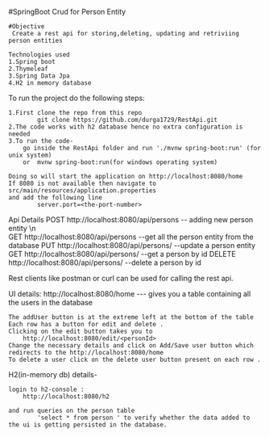 #SpringBoot Crud for Person Entity

	#Objective
	 Create a rest api for storing,deleting, updating and retriviing person entities
	
	Technologies used
	1.Spring boot
	2.Thymeleaf 
	3.Spring Data Jpa
	4.H2 in memory database

To run the project do the following steps:
	


	1.First clone the repo from this repo
			git clone https://github.com/durga1729/RestApi.git
	2.The code works with h2 database hence no extra configuration is needed
	3.To run the code-
		go inside the RestApi folder and run './mvnw spring-boot:run' (for unix system)
		or  mvnw spring-boot:run(for windows operating system)

	Doing so will start the application on http://localhost:8080/home
	If 8080 is not available then navigate to src/main/resources/application.properties 
	and add the following line
			server.port=<the-port-number>
	 
	
Api Details
	POST http://localhost:8080/api/persons -- adding new person entity \n		
	GET http://localhost:8080/api/persons	--get all the person entity from the database
	PUT http://localhost:8080/api/persons/<personId>		--update a person entity
	GET http://localhost:8080/api/persons/<personId> --get a person by id
	DELETE http://localhost:8080/api/persons/<personId> --delete a person by id

Rest clients like postman or curl can be used for calling the rest api.


UI details:
	http://localhost:8080/home --- gives you a table containing all the users in the database
	

	The addUser button is at the extreme left at the bottom of the table
	Each row has a button for edit and delete . 
	Clicking on the edit button takes you to
		http://localhost:8080/edit/<personId>
	Change the necessary details and click on Add/Save user button which redirects to the http://localhost:8080/home
	To delete a user click on the delete user button present on each row . 


H2(in-memory db) details-

	login to h2-console :
		http://localhost:8080/h2

	and run queries on the person table 
			'select * from person ' to verify whether the data added to the ui is getting persisted in the database.

	

		


